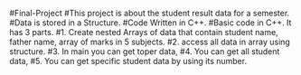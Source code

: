 #Final-Project
#This project is about the student result data for a semester.
#Data is stored in a Structure.
#Code Written in C++. 
#Basic code in C++. It has 3 parts. 
#1. Create nested Arrays of data that contain student name, father name, array of marks in 5 subjects.
#2. access all data in array using structure. 
#3. In main you can get toper data,
#4. You can get all student data,
#5. You can get specific student data by using its number.
